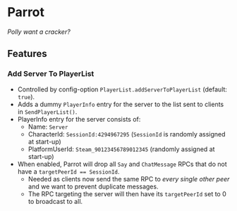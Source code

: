 # Parrot

*Polly want a cracker?*

## Features

### Add Server To PlayerList

  * Controlled by config-option `PlayerList.addServerToPlayerList` (default: `true`).
  * Adds a dummy `PlayerInfo` entry for the server to the list sent to clients in `SendPlayerList()`.
  * PlayerInfo entry for the server consists of:
    * Name: `Server`
    * CharacterId: `SessionId:4294967295` (`SessionId` is randomly assigned at start-up)
    * PlatformUserId: `Steam_90123456789012345` (randomly assigned at start-up)
  * When enabled, Parrot will drop all `Say` and `ChatMessage` RPCs that do not have a `targetPeerId == SessionId`.
    * Needed as clients now send the same RPC to *every single other peer* and we want to prevent duplicate messages.
    * The RPC targeting the server will then have its `targetPeerId` set to 0 to broadcast to all.